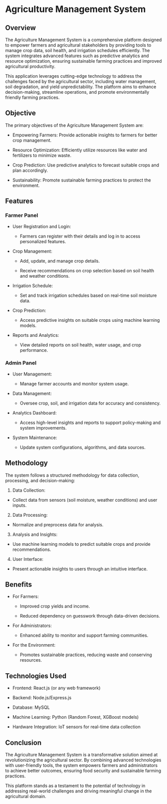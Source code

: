 # Agriculture Management System


## Overview

The Agriculture Management System is a comprehensive platform designed to empower farmers and agricultural stakeholders by providing tools to manage crop data, soil health, and irrigation schedules efficiently. The system integrates advanced features such as predictive analytics and resource optimization, ensuring sustainable farming practices and improved agricultural productivity.

This application leverages cutting-edge technology to address the challenges faced by the agricultural sector, including water management, soil degradation, and yield unpredictability. The platform aims to enhance decision-making, streamline operations, and promote environmentally friendly farming practices.

## Objective

The primary objectives of the Agriculture Management System are:

* Empowering Farmers: Provide actionable insights to farmers for better crop management.

* Resource Optimization: Efficiently utilize resources like water and fertilizers to minimize waste.

* Crop Prediction: Use predictive analytics to forecast suitable crops and plan accordingly.

* Sustainability: Promote sustainable farming practices to protect the environment.

## Features

### Farmer Panel

* User Registration and Login:

  * Farmers can register with their details and log in to access personalized features.

* Crop Management:

  * Add, update, and manage crop details.

  * Receive recommendations on crop selection based on soil health and weather conditions.

* Irrigation Schedule:

  * Set and track irrigation schedules based on real-time soil moisture data.

* Crop Prediction:

  * Access predictive insights on suitable crops using machine learning models.

* Reports and Analytics:

  * View detailed reports on soil health, water usage, and crop performance.

### Admin Panel

* User Management:

  * Manage farmer accounts and monitor system usage.

* Data Management:

  * Oversee crop, soil, and irrigation data for accuracy and consistency.

* Analytics Dashboard:

  * Access high-level insights and reports to support policy-making and system improvements.

* System Maintenance:

  * Update system configurations, algorithms, and data sources.

## Methodology

The system follows a structured methodology for data collection, processing, and decision-making:

1. Data Collection:

  * Collect data from sensors (soil moisture, weather conditions) and user inputs.

2. Data Processing:

  * Normalize and preprocess data for analysis.

3. Analysis and Insights:

  * Use machine learning models to predict suitable crops and provide recommendations.

4. User Interface:

  * Present actionable insights to users through an intuitive interface.

## Benefits

* For Farmers:

  * Improved crop yields and income.

  * Reduced dependency on guesswork through data-driven decisions.

* For Administrators:

  * Enhanced ability to monitor and support farming communities.

* For the Environment:

  * Promotes sustainable practices, reducing waste and conserving resources.

## Technologies Used

* Frontend: React.js (or any web framework)

* Backend: Node.js/Express.js

* Database: MySQL

* Machine Learning: Python (Random Forest, XGBoost models)

* Hardware Integration: IoT sensors for real-time data collection

## Conclusion

The Agriculture Management System is a transformative solution aimed at revolutionizing the agricultural sector. By combining advanced technologies with user-friendly tools, the system empowers farmers and administrators to achieve better outcomes, ensuring food security and sustainable farming practices.

This platform stands as a testament to the potential of technology in addressing real-world challenges and driving meaningful change in the agricultural domain.


